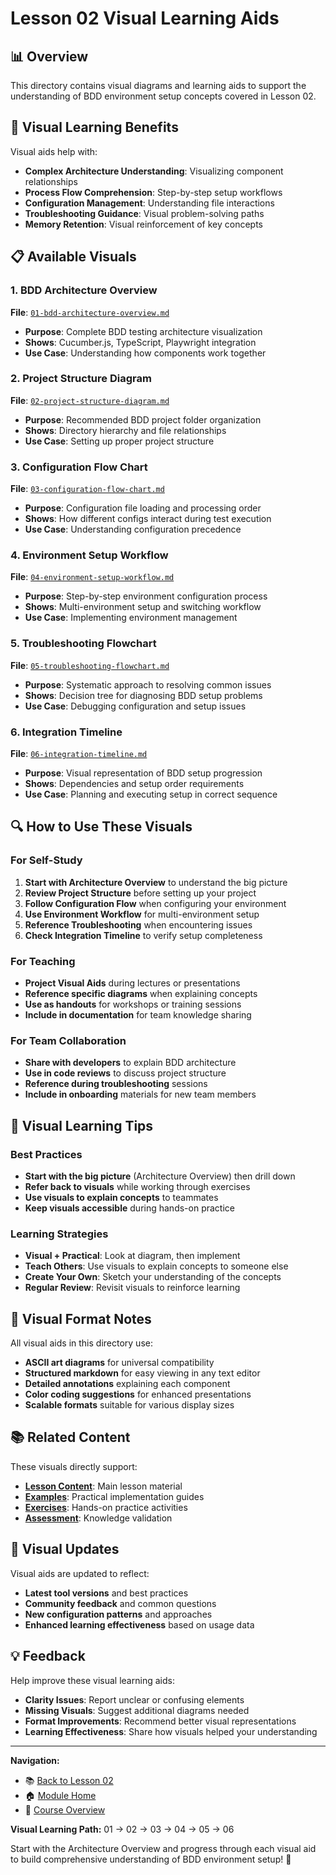 # Lesson 02 Visual Learning Aids

## 📊 Overview

This directory contains visual diagrams and learning aids to support the understanding of BDD environment setup concepts covered in Lesson 02.

## 🎯 Visual Learning Benefits

Visual aids help with:
- **Complex Architecture Understanding**: Visualizing component relationships
- **Process Flow Comprehension**: Step-by-step setup workflows
- **Configuration Management**: Understanding file interactions
- **Troubleshooting Guidance**: Visual problem-solving paths
- **Memory Retention**: Visual reinforcement of key concepts

## 📋 Available Visuals

### 1. BDD Architecture Overview
**File**: [`01-bdd-architecture-overview.md`](01-bdd-architecture-overview.md)
- **Purpose**: Complete BDD testing architecture visualization
- **Shows**: Cucumber.js, TypeScript, Playwright integration
- **Use Case**: Understanding how components work together

### 2. Project Structure Diagram
**File**: [`02-project-structure-diagram.md`](02-project-structure-diagram.md)
- **Purpose**: Recommended BDD project folder organization
- **Shows**: Directory hierarchy and file relationships
- **Use Case**: Setting up proper project structure

### 3. Configuration Flow Chart
**File**: [`03-configuration-flow-chart.md`](03-configuration-flow-chart.md)
- **Purpose**: Configuration file loading and processing order
- **Shows**: How different configs interact during test execution
- **Use Case**: Understanding configuration precedence

### 4. Environment Setup Workflow
**File**: [`04-environment-setup-workflow.md`](04-environment-setup-workflow.md)
- **Purpose**: Step-by-step environment configuration process
- **Shows**: Multi-environment setup and switching workflow
- **Use Case**: Implementing environment management

### 5. Troubleshooting Flowchart
**File**: [`05-troubleshooting-flowchart.md`](05-troubleshooting-flowchart.md)
- **Purpose**: Systematic approach to resolving common issues
- **Shows**: Decision tree for diagnosing BDD setup problems
- **Use Case**: Debugging configuration and setup issues

### 6. Integration Timeline
**File**: [`06-integration-timeline.md`](06-integration-timeline.md)
- **Purpose**: Visual representation of BDD setup progression
- **Shows**: Dependencies and setup order requirements
- **Use Case**: Planning and executing setup in correct sequence

## 🔍 How to Use These Visuals

### For Self-Study
1. **Start with Architecture Overview** to understand the big picture
2. **Review Project Structure** before setting up your project
3. **Follow Configuration Flow** when configuring your environment
4. **Use Environment Workflow** for multi-environment setup
5. **Reference Troubleshooting** when encountering issues
6. **Check Integration Timeline** to verify setup completeness

### For Teaching
- **Project Visual Aids** during lectures or presentations
- **Reference specific diagrams** when explaining concepts
- **Use as handouts** for workshops or training sessions
- **Include in documentation** for team knowledge sharing

### For Team Collaboration
- **Share with developers** to explain BDD architecture
- **Use in code reviews** to discuss project structure
- **Reference during troubleshooting** sessions
- **Include in onboarding** materials for new team members

## 📝 Visual Learning Tips

### Best Practices
- **Start with the big picture** (Architecture Overview) then drill down
- **Refer back to visuals** while working through exercises
- **Use visuals to explain concepts** to teammates
- **Keep visuals accessible** during hands-on practice

### Learning Strategies
- **Visual + Practical**: Look at diagram, then implement
- **Teach Others**: Use visuals to explain concepts to someone else
- **Create Your Own**: Sketch your understanding of the concepts
- **Regular Review**: Revisit visuals to reinforce learning

## 🎨 Visual Format Notes

All visual aids in this directory use:
- **ASCII art diagrams** for universal compatibility
- **Structured markdown** for easy viewing in any text editor
- **Detailed annotations** explaining each component
- **Color coding suggestions** for enhanced presentations
- **Scalable formats** suitable for various display sizes

## 📚 Related Content

These visuals directly support:
- **[Lesson Content](../content.md)**: Main lesson material
- **[Examples](../examples/)**: Practical implementation guides
- **[Exercises](../exercises/)**: Hands-on practice activities
- **[Assessment](../assessment.md)**: Knowledge validation

## 🔄 Visual Updates

Visual aids are updated to reflect:
- **Latest tool versions** and best practices
- **Community feedback** and common questions
- **New configuration patterns** and approaches
- **Enhanced learning effectiveness** based on usage data

## 💡 Feedback

Help improve these visual learning aids:
- **Clarity Issues**: Report unclear or confusing elements
- **Missing Visuals**: Suggest additional diagrams needed
- **Format Improvements**: Recommend better visual representations
- **Learning Effectiveness**: Share how visuals helped your understanding

---

**Navigation:**
- 📚 [Back to Lesson 02](../README.md)
- 🏠 [Module Home](../../README.md)
- 📖 [Course Overview](../../../../README.md)

**Visual Learning Path:**
01 → 02 → 03 → 04 → 05 → 06

Start with the Architecture Overview and progress through each visual aid to build comprehensive understanding of BDD environment setup! 🎯